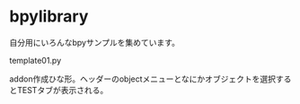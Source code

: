 # bpylibrary

自分用にいろんなbpyサンプルを集めています。


template01.py

addon作成ひな形。ヘッダーのobjectメニューとなにかオブジェクトを選択するとTESTタブが表示される。
